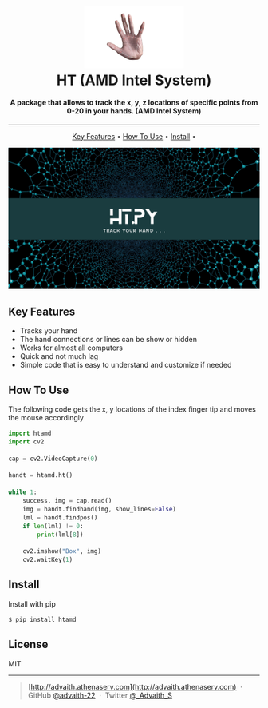 
<h1 align="center">
  <br>
  <img src="https://github.com/advaith-22/assets/blob/main/image-removebg-preview.png?raw=true" alt="Markdownify" width="200"></a>
  <br>
  HT (AMD Intel System)
  <br>
</h1>

<h4 align="center">A package that allows to track the x, y, z locations of specific points from 0-20 in your hands. (AMD Intel System)</h4>

<hr>

<p align="center">
  <a href="#key-features">Key Features</a> •
  <a href="#how-to-use">How To Use</a> •
  <a href="#Install">Install</a> •
</p>

![screenshot](https://github.com/advaith-22/assets/blob/main/Modern%20Gaming%20Cover%20YouTube%20Channel%20Art.png?raw=true)

## Key Features

* Tracks your hand
* The hand connections or lines can be show or hidden
* Works for almost all computers
* Quick and not much lag
* Simple code that is easy to understand and customize if needed

## How To Use

The following code gets the x, y locations of the index finger tip and moves the mouse accordingly

```python
import htamd
import cv2

cap = cv2.VideoCapture(0)

handt = htamd.ht()

while 1:
    success, img = cap.read()
    img = handt.findhand(img, show_lines=False)
    lml = handt.findpos()
    if len(lml) != 0:
        print(lml[8])
    
    cv2.imshow("Box", img)
    cv2.waitKey(1)
```

## Install

Install with pip

```bash
$ pip install htamd
```

## License

MIT

---

> [http://advaith.athenaserv.com](http://advaith.athenaserv.com) &nbsp;&middot;&nbsp;
> GitHub [@advaith-22](https://github.com/advaith-22) &nbsp;&middot;&nbsp;
> Twitter [@_Advaith_S](https://twitter.com/_Advaith_S)

